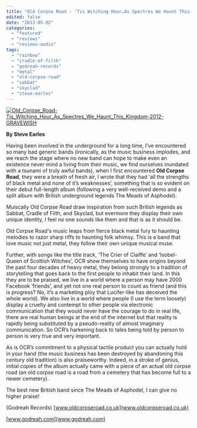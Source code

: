 ```yaml
---
title: "Old Corpse Road - ‘Tis Witching Hour…As Spectres We Haunt This Kingdom’"
edited: false
date: "2013-05-02"
categories:
  - "featured"
  - "reviews"
  - "reviews-audio"
tags:
  - "rainbow"
  - "cradle-of-filth"
  - "godreah-records"
  - "metal"
  - "old-corpse-road"
  - "sabbat"
  - "skyclad"
  - "steve-earles"
---
```


[![Old_Corpse_Road-Tis_Witching_Hour_As_Spectres_We_Haunt_This_Kingdom-2012-GRAVEWISH](http://www.hellbound.ca/wp-content/uploads/2013/05/Old_Corpse_Road-Tis_Witching_Hour_As_Spectres_We_Haunt_This_Kingdom-2012-GRAVEWISH.jpg)](http://www.hellbound.ca/wp-content/uploads/2013/05/Old_Corpse_Road-Tis_Witching_Hour_As_Spectres_We_Haunt_This_Kingdom-2012-GRAVEWISH.jpg)

**By Steve Earles**

Having been involved in the underground for a long time, I’ve encountered so many bad generic bands (ironically, as the music business implodes, and we reach the stage where no new band can hope to make even an existence never mind a living from their music, we find ourselves inundated with a tsunami of truly awful bands), when I first encountered **Old Corpse Road**, they were a breath of fresh air, I wrote that they had ‘all the strengths of black metal and none of it’s weaknesses’, something that is so evident on their debut full-length album (following a very well-received demo and a split album with British underground legends The Meads of Asphodel).

Muiscally Old Corpse Road draw inspiration from such British legends as Sabbat, Cradle of Filth, and Skyclad, but evermore they display their own unique identity, I feel no one sounds like them and that is as it should be.

Old Corpse Road's music leaps from fierce black metal fury to haunting melodies to razor sharp riffs to haunting folk whimsy. This is a band that love music not just metal, they follow their own unique musical muse.

Further, with songs like the title track, ‘The Crier of Claiffe’ and ‘Isobel-Queen of Scottish Witches’, OCR show themselves to have origins beyond the past four decades of heavy metal, they belong strongly to a tradition of storytelling that goes back to the first people to inhabit their land. In this they are to be praised, we live in a world where a person may have 2000 Facebook ‘friends’, and yet not one real person to count as friend (and this is progress? No, it’s a marketing ploy that Lucifer-like has deceived the whole world). We also live in a world where people (I use the term loosely) display a cruelty and contempt to other people via electronic communication that they would never have the courage to do in real life, there are real human beings at the end of the internet but that reality is rapidly being substituted by a pseudo-reality of almost imaginary communication. So OCR’s harkening back to tales being told by person to person is very true and very important.

As is OCR’s commitment to a physical tactile product you can actually hold in your hand (the music business has been destroyed by abandoning this century old tradition) is also praiseworthy. Indeed, in a stroke of genius, initial copies of the album actually came with a piece of an actual old corpse road (an old corpse road is a road from a cemetery that has become full to a newer cemetery).

The best new British band since The Meads of Asphodel, I can give no higher praise!

(Godreah Records) [www.oldcorpseroad.co.uk](www.oldcorpseroad.co.uk)

[www.godreah.com](www.godreah.com)
